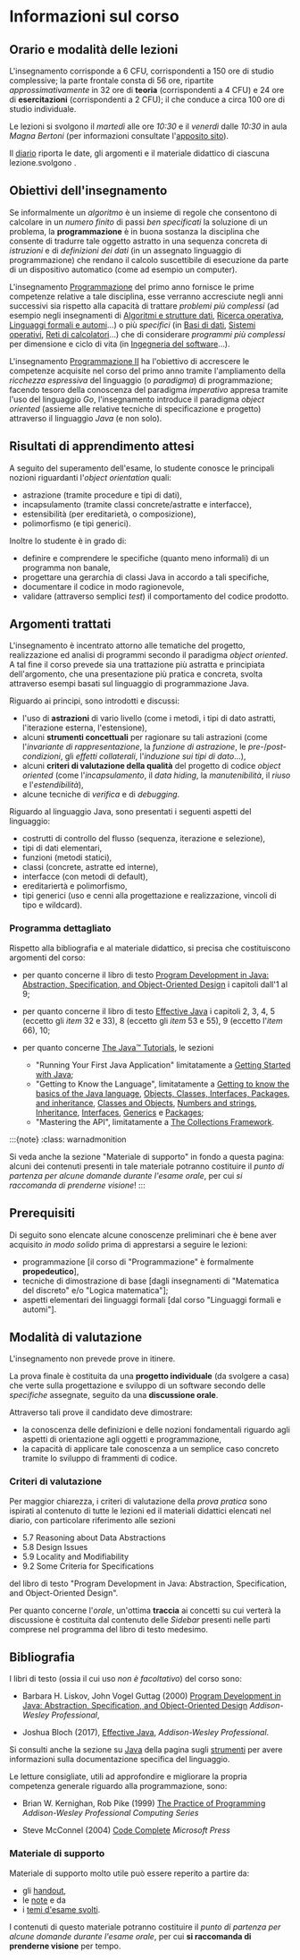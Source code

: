 # Informazioni sul corso

## Orario e modalità delle lezioni

L'insegnamento corrisponde a 6 CFU, corrispondenti a 150 ore di studio
complessive; la parte frontale consta di 56 ore, ripartite *approssimativamente*
in 32 ore di **teoria** (corrispondenti a 4 CFU) e 24 ore di **esercitazioni**
(corrispondenti a 2 CFU); il che conduce a circa 100 ore di studio individuale.

Le lezioni si svolgono il *martedì* alle ore *10:30* e il *venerdì* dalle
*10:30* in aula *Magna Bertoni* (per informazioni consultate l'[apposito
sito](https://informatica.cdl.unimi.it/it/il-corso/luoghi-e-strutture)).

Il [diario](diario) riporta le date, gli argomenti e il materiale didattico di
ciascuna lezione.svolgono .

## Obiettivi dell'insegnamento

Se informalmente un *algoritmo* è un insieme di regole che consentono di
calcolare in un *numero finito* di passi *ben specificati* la soluzione di un
problema, la **programmazione** è in buona sostanza la disciplina che consente
di tradurre tale oggetto astratto in una sequenza concreta di *istruzioni* e di
*definizioni dei dati* (in un assegnato linguaggio di programmazione) che
rendano il calcolo suscettibile di esecuzione da parte di un dispositivo
automatico (come ad esempio un computer).

L'insegnamento
[Programmazione](https://www.unimi.it/it/corsi/insegnamenti-dei-corsi-di-laurea/2024/programmazione-0) 
del primo anno fornisce le prime competenze relative a tale disciplina, esse verranno
accresciute negli anni successivi sia rispetto alla capacità di trattare
*problemi più complessi* (ad esempio negli insegnamenti di 
[Algoritmi e strutture dati](https://www.unimi.it/it/corsi/insegnamenti-dei-corsi-di-laurea/2024/algoritmi-e-strutture-dati-0), 
[Ricerca operativa](https://www.unimi.it/it/corsi/insegnamenti-dei-corsi-di-laurea/2024/ricerca-operativa), 
[Linguaggi formali e automi](https://www.unimi.it/it/corsi/insegnamenti-dei-corsi-di-laurea/2024/linguaggi-formali-e-automi)…) 
o più *specifici*
(in 
[Basi di dati](https://www.unimi.it/it/corsi/insegnamenti-dei-corsi-di-laurea/2024/basi-di-dati-0), 
[Sistemi
operativi](https://www.unimi.it/it/corsi/insegnamenti-dei-corsi-di-laurea/2024/sistemi-operativi), 
[Reti di calcolatori](https://www.unimi.it/it/corsi/insegnamenti-dei-corsi-di-laurea/2024/reti-di-calcolatori-0)…) 
che di considerare *programmi più complessi* per dimensione e ciclo di vita (in
[Ingegneria del software](https://www.unimi.it/it/corsi/insegnamenti-dei-corsi-di-laurea/2024/ingegneria-del-software)…).

L'insegnamento [Programmazione
II](https://www.unimi.it/it/corsi/insegnamenti-dei-corsi-di-laurea/2024/programmazione-ii)
ha l'obiettivo di accrescere le competenze acquisite nel corso del primo anno
tramite l'ampliamento della *ricchezza espressiva* del linguaggio (o
*paradigma*) di programmazione; facendo tesoro della conoscenza del paradigma
*imperativo* appresa tramite l'uso del linguaggio *Go*, l'insegnamento introduce
il paradigma *object oriented* (assieme alle relative tecniche di specificazione
e progetto) attraverso il linguaggio *Java* (e non solo).

## Risultati di apprendimento attesi

A seguito del superamento dell'esame, lo studente conosce le principali nozioni
riguardanti l'*object orientation* quali:

* astrazione (tramite procedure e tipi di dati),
* incapsulamento (tramite classi concrete/astratte e interfacce),
* estensibilità (per ereditarietà, o composizione),
* polimorfismo (e tipi generici).

Inoltre lo studente è in grado di:

* definire e comprendere le specifiche (quanto meno informali) di un programma non banale,
* progettare una gerarchia di classi Java in accordo a tali specifiche,
* documentare il codice in modo ragionevole,
* validare (attraverso semplici *test*) il comportamento del codice prodotto.

## Argomenti trattati

L'insegnamento è incentrato attorno alle tematiche del progetto, realizzazione
ed analisi di programmi secondo il paradigma *object oriented*. A tal fine il
corso prevede sia una trattazione più astratta e principiata dell'argomento, che
una presentazione più pratica e concreta, svolta attraverso esempi basati sul
linguaggio di programmazione Java.

Riguardo ai principi, sono introdotti e discussi:

* l'uso di **astrazioni** di vario livello (come i metodi, i tipi di dato astratti, l'iterazione esterna, l'estensione),
* alcuni **strumenti concettuali** per ragionare su tali astrazioni (come l'*invariante di rappresentazione*, la *funzione di astrazione*, le *pre-*/*post-condizioni*, gli *effetti collaterali*, l'*induzione sui tipi di dato*…),
* alcuni **criteri di valutazione della qualità** del progetto di codice *object oriented* (come l'*incapsulamento*, il *data hiding*, la *manutenibilità*, il *riuso* e l'*estendibilità*),
* alcune tecniche di *verifica* e di *debugging*.

Riguardo al linguaggio Java, sono presentati i seguenti aspetti del linguaggio:

* costrutti di controllo del flusso (sequenza, iterazione e selezione),
* tipi di dati elementari,
* funzioni (metodi statici),
* classi (concrete, astratte ed interne),
* interfacce (con metodi di default),
* ereditariertà e polimorfismo,
* tipi generici (uso e cenni alla progettazione e realizzazione, vincoli di tipo e wildcard).

### Programma dettagliato

Rispetto alla bibliografia e al materiale didattico, si precisa che
costituiscono argomenti del corso:

* per quanto concerne il libro di testo [Program Development in Java:
  Abstraction, Specification, and Object-Oriented Design](http://www.informit.com/store/program-development-in-java-abstraction-specification-9780768684698) i capitoli dall'1 al 9;

* per quanto concerne il libro di testo [Effective Java](http://www.informit.com/store/effective-java-9780134685991)
  i capitoli 2, 3, 4, 5 (eccetto gli *item* 32 e 33), 8 (eccetto gli *item* 53 e 55), 9 (eccetto l'*item* 66), 10;

* per quanto concerne  [The Java™
  Tutorials](https://dev.java/learn/), le sezioni
    * "Running Your First Java Application" limitatamente a [Getting Started
      with Java](https://dev.java/learn/getting-started-with-java/);
    * "Getting to Know the Language", limitatamente a [Getting to know the
      basics of the Java
      language](https://dev.java/learn/java-language-basics/), [Objects,
      Classes, Interfaces, Packages, and inheritance](https://dev.java/oop/),
      [Classes and Objects](https://dev.java/learn/classes-and-objects/),
      [Numbers and strings](https://dev.java/learn/numbers-and-strings/),
      [Inheritance](https://dev.java/learn/inheritance/),
      [Interfaces](https://dev.java/learn/interfaces/),
      [Generics](https://dev.java/learn/generics/) e
      [Packages](https://dev.java/learn/packages/);
    * "Mastering the API", limitatamente a [The Collections
      Framework](https://dev.java/learn/the-collections-framework/).


:::{note}
:class: warnadmonition

Si veda anche la sezione "Materiale di supporto" in fondo a questa pagina:
alcuni dei contenuti presenti in tale materiale potranno costituire il *punto di
partenza per alcune domande durante l'esame orale*, per cui *si raccomanda di
prenderne visione*!
:::

## Prerequisiti

Di seguito sono elencate alcune conoscenze preliminari che è bene aver acquisito
*in modo solido* prima di apprestarsi a seguire le lezioni:

* programmazione [il corso di "Programmazione" è formalmente **propedeutico**],
* tecniche di dimostrazione di base [dagli insegnamenti di "Matematica del
  discreto" e/o "Logica matematica"];
* aspetti elementari dei linguaggi formali [dal corso "Linguaggi formali e
  automi"].

## Modalità di valutazione

L'insegnamento non prevede prove in itinere.

La prova finale è costituita da una **progetto individuale** (da svolgere a
casa) che verte sulla progettazione e sviluppo di un software secondo delle
*specifiche* assegnate, seguito da una **discussione orale**.

Attraverso tali prove il candidato deve dimostrare:

* la conoscenza delle definizioni e delle nozioni fondamentali riguardo agli
  aspetti di orientazione agli oggetti e programmazione,
* la capacità di applicare tale conoscenza a un semplice caso concreto tramite
  lo sviluppo di frammenti di codice.

### Criteri di valutazione

Per maggior chiarezza, i criteri di valutazione della *prova pratica* sono
ispirati al contenuto di tutte le lezioni ed il materiali didattici elencati nel
diario, con particolare riferimento alle sezioni

* 5.7 Reasoning about Data Abstractions
* 5.8 Design Issues
* 5.9 Locality and Modifiability
* 9.2 Some Criteria for Specifications

del libro di testo "Program Development in Java: Abstraction, Specification, and
Object-Oriented Design".

Per quanto concerne l'*orale*, un'ottima **traccia** ai concetti su cui verterà
la discussione è costituita dal contenuto delle *Sidebar* presenti nelle parti
comprese nel programma del libro di testo medesimo.

## Bibliografia

I libri di testo (ossia il cui uso *non è facoltativo*) del corso sono:

* Barbara H. Liskov, John Vogel Guttag (2000)
  [Program Development in Java: Abstraction, Specification, and Object-Oriented Design](http://www.informit.com/store/program-development-in-java-abstraction-specification-9780768684698) *Addison-Wesley Professional*,

* Joshua Bloch (2017),
  [Effective Java](http://www.informit.com/store/effective-java-9780134685991), *Addison-Wesley Professional*.

Si consulti anche la sezione su [Java](strumenti.md#java) della pagina sugli
[strumenti](strumenti) per avere informazioni sulla documentazione specifica del
linguaggio.

Le letture consigliate, utili ad approfondire e migliorare la propria competenza
generale riguardo alla programmazione, sono:

* Brian W. Kernighan, Rob Pike (1999)
  [The Practice of Programming](http://www.informit.com/store/practice-of-programming-9780201615869) *Addison-Wesley Professional Computing Series*

* Steve McConnel (2004)
  [Code Complete](http://www.informit.com/store/code-complete-9780735619678) *Microsoft Press*

### Materiale di supporto

Materiale di supporto molto utile può essere reperito a partire da:

* gli [handout](https://github.com/prog2-unimi/handouts), 
* le [note](https://github.com/prog2-unimi/notes) e da
* i [temi d'esame svolti](https://prog2unimi-temi-svolti.netlify.app/).

I contenuti di questo materiale potranno costituire il *punto di partenza per
alcune domande durante l'esame orale*, per cui **si raccomanda di prenderne
visione** per tempo.
